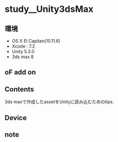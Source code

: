 # study__Unity3dsMax #

## 環境 ##
*	OS X El Capitan(10.11.6)
*	Xcode : 7.2
*	Unity 5.3.0
*	3ds max 8

## oF add on ##

## Contents ##
3ds maxで作成したassetをUnityに読み込むためのtips.

## Device ##


## note ##






